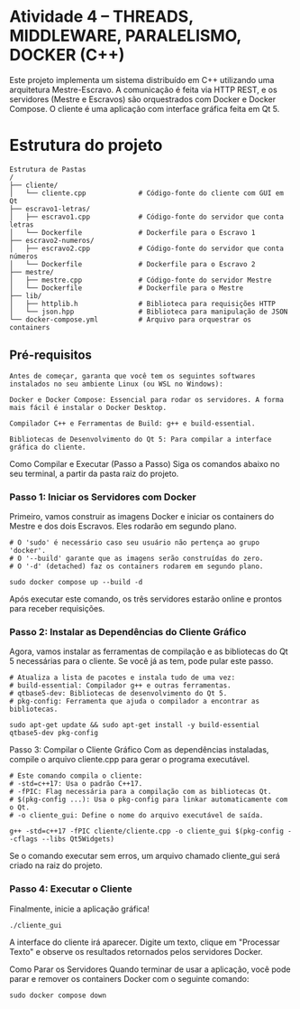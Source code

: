 # Atividade 4 – THREADS, MIDDLEWARE, PARALELISMO, DOCKER (C++)
Este projeto implementa um sistema distribuído em C++ utilizando uma arquitetura Mestre-Escravo. A comunicação é feita via HTTP REST, e os servidores (Mestre e Escravos) são orquestrados com Docker e Docker Compose. O cliente é uma aplicação com interface gráfica feita em Qt 5.

# Estrutura do projeto
```
Estrutura de Pastas
/
├── cliente/
│   └── cliente.cpp             # Código-fonte do cliente com GUI em Qt
├── escravo1-letras/
│   ├── escravo1.cpp            # Código-fonte do servidor que conta letras
│   └── Dockerfile              # Dockerfile para o Escravo 1
├── escravo2-numeros/
│   ├── escravo2.cpp            # Código-fonte do servidor que conta números
│   └── Dockerfile              # Dockerfile para o Escravo 2
├── mestre/
│   ├── mestre.cpp              # Código-fonte do servidor Mestre
│   └── Dockerfile              # Dockerfile para o Mestre
├── lib/
│   ├── httplib.h               # Biblioteca para requisições HTTP
│   └── json.hpp                # Biblioteca para manipulação de JSON
└── docker-compose.yml          # Arquivo para orquestrar os containers
```
## Pré-requisitos
````
Antes de começar, garanta que você tem os seguintes softwares instalados no seu ambiente Linux (ou WSL no Windows):

Docker e Docker Compose: Essencial para rodar os servidores. A forma mais fácil é instalar o Docker Desktop.

Compilador C++ e Ferramentas de Build: g++ e build-essential.

Bibliotecas de Desenvolvimento do Qt 5: Para compilar a interface gráfica do cliente.
````
Como Compilar e Executar (Passo a Passo)
Siga os comandos abaixo no seu terminal, a partir da pasta raiz do projeto.

### Passo 1: Iniciar os Servidores com Docker
Primeiro, vamos construir as imagens Docker e iniciar os containers do Mestre e dos dois Escravos. Eles rodarão em segundo plano.
```
# O 'sudo' é necessário caso seu usuário não pertença ao grupo 'docker'.
# O '--build' garante que as imagens serão construídas do zero.
# O '-d' (detached) faz os containers rodarem em segundo plano.

sudo docker compose up --build -d
```
Após executar este comando, os três servidores estarão online e prontos para receber requisições.

### Passo 2: Instalar as Dependências do Cliente Gráfico
Agora, vamos instalar as ferramentas de compilação e as bibliotecas do Qt 5 necessárias para o cliente. Se você já as tem, pode pular este passo.

```
# Atualiza a lista de pacotes e instala tudo de uma vez:
# build-essential: Compilador g++ e outras ferramentas.
# qtbase5-dev: Bibliotecas de desenvolvimento do Qt 5.
# pkg-config: Ferramenta que ajuda o compilador a encontrar as bibliotecas.

sudo apt-get update && sudo apt-get install -y build-essential qtbase5-dev pkg-config
```
Passo 3: Compilar o Cliente Gráfico
Com as dependências instaladas, compile o arquivo cliente.cpp para gerar o programa executável.
````
# Este comando compila o cliente:
# -std=c++17: Usa o padrão C++17.
# -fPIC: Flag necessária para a compilação com as bibliotecas Qt.
# $(pkg-config ...): Usa o pkg-config para linkar automaticamente com o Qt.
# -o cliente_gui: Define o nome do arquivo executável de saída.

g++ -std=c++17 -fPIC cliente/cliente.cpp -o cliente_gui $(pkg-config --cflags --libs Qt5Widgets)
````
Se o comando executar sem erros, um arquivo chamado cliente_gui será criado na raiz do projeto.

### Passo 4: Executar o Cliente
Finalmente, inicie a aplicação gráfica!
```
./cliente_gui
```
A interface do cliente irá aparecer. Digite um texto, clique em "Processar Texto" e observe os resultados retornados pelos servidores Docker.

Como Parar os Servidores
Quando terminar de usar a aplicação, você pode parar e remover os containers Docker com o seguinte comando:
````
sudo docker compose down

````

